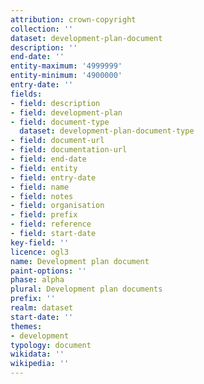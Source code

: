 ```yaml
---
attribution: crown-copyright
collection: ''
dataset: development-plan-document
description: ''
end-date: ''
entity-maximum: '4999999'
entity-minimum: '4900000'
entry-date: ''
fields:
- field: description
- field: development-plan
- field: document-type
  dataset: development-plan-document-type
- field: document-url
- field: documentation-url
- field: end-date
- field: entity
- field: entry-date
- field: name
- field: notes
- field: organisation
- field: prefix
- field: reference
- field: start-date
key-field: ''
licence: ogl3
name: Development plan document
paint-options: ''
phase: alpha
plural: Development plan documents
prefix: ''
realm: dataset
start-date: ''
themes:
- development
typology: document
wikidata: ''
wikipedia: ''
---
```

